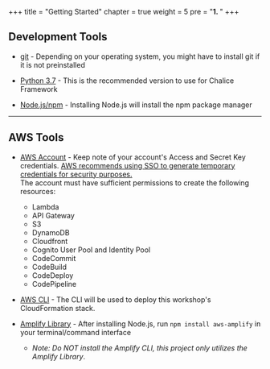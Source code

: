 +++
title = "Getting Started"
chapter = true
weight = 5
pre = "<b>1. </b>"
+++

## Development Tools
* [git](https://git-scm.com/downloads) - Depending on your operating system, you might have to install git if it is not preinstalled

* [Python 3.7](https://docs.python.org/3/using/index.html) - This is the recommended version to use for Chalice Framework

* [Node.js/npm](https://nodejs.org/en/download/) - Installing Node.js will install the npm package manager

___

## AWS Tools

* [AWS Account](https://aws.amazon.com/premiumsupport/knowledge-center/create-and-activate-aws-account) - Keep note of your account's Access and Secret Key credentials. [AWS recommends using SSO to generate temporary credentials for security purposes.](https://docs.aws.amazon.com/singlesignon/latest/userguide/step1.html)<br>The account must have sufficient permissions to create the following resources:
    - Lambda
    - API Gateway
    - S3
    - DynamoDB
    - Cloudfront
    - Cognito User Pool and Identity Pool
    - CodeCommit
    - CodeBuild
    - CodeDeploy
    - CodePipeline

* [AWS CLI](https://docs.aws.amazon.com/cli/latest/userguide/cli-chap-install.html) - The CLI will be used to deploy this workshop's CloudFormation stack.

* [Amplify Library](https://docs.amplify.aws/lib/q/platform/js) - After installing Node.js, run ```npm install aws-amplify``` in your terminal/command interface
    - _Note: Do NOT install the Amplify CLI, this project only utilizes the Amplify Library_.